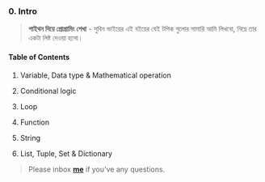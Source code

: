 ### 0. Intro


> **পাইথন দিয়ে প্রোগ্রামিং শেখা** - সুবিন ভাইয়ের এই বইয়ের যেই টপিক গুলোর সামারি আমি লিখবো, নিম্নে তার একটা লিষ্ট দেওয়া হলো। 


#### Table of Contents


1. Variable, Data type & Mathematical operation

2. Conditional logic

3. Loop

4. Function

5. String

6. List, Tuple, Set & Dictionary


> Please inbox **[me](https://www.facebook.com/shoriot)** if you've any questions.